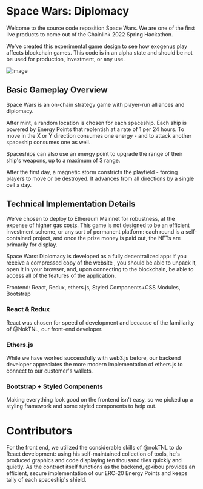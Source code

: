 # Space Wars: Diplomacy

Welcome to the source code reposition Space Wars. We are one of the first live products to come out of the Chainlink 2022 Spring Hackathon.

We've created this experimental game design to see how exogenus play affects blockchain games. This code is in an alpha state and should be not be used for production, investment, or any use.


![image](https://user-images.githubusercontent.com/99992004/167917993-5b285730-4a52-4fe1-9da6-dd26c329d2de.png)


## Basic Gameplay Overview
Space Wars is an on-chain strategy game with player-run alliances and diplomacy.

After mint, a random location is chosen for each spaceship. Each ship is powered by Energy Points that replentish at a rate of 1 per 24 hours. To move in the X or Y direction consumes one energy - and to attack another spaceship consumes one as well. 

Spaceships can also use an energy point to upgrade the range of their ship's weapons, up to a maximum of 3 range.

After the first day, a magnetic storm constricts the playfield - forcing players to move or be destroyed. It advances from all directions by a single cell a day.

## Technical Implementation Details

We've chosen to deploy to Ethereum Mainnet for robustness, at the expense of higher gas costs. This game is not designed to be an efficient investment scheme, or any sort of permanent platform: each round is a self-contained project, and once the  prize money is paid out, the NFTs are primarily for display. 

Space Wars: Diplomacy is developed as a fully decentralized app: if you receive a compressed copy of the website , you should be able to unpack it, open it in your browser, and, upon connecting to the blockchain, be able to access all of the features of the application.

Frontend: React, Redux, ethers.js, Styled Components+CSS Modules, Bootstrap
### React & Redux
React was chosen for speed of development and because of the familiarity of @NokTNL, our front-end developer.

### Ethers.js
While we have worked successfully with web3.js before, our backend developer appreciates the more modern implementation of ethers.js to connect to our customer's wallets.

### Bootstrap + Styled Components
Making everything look good on the frontend isn't easy, so we picked up a styling framework and some styled components to help out.

# Contributors
For the front end, we utilized the considerable skills of @nokTNL to do React development: using his self-maintained collection of tools, he's produced graphics and code displaying ten thousand tiles quickly and quietly. As the contract itself functions as the backend, @kibou provides an efficient, secure implementation of our ERC-20 Energy Points and keeps tally of each spaceship's shield.





